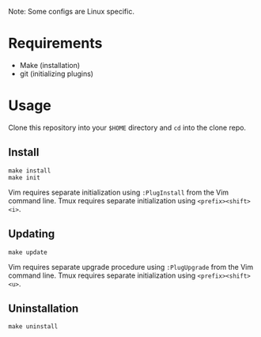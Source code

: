 Note: Some configs are Linux specific.


# Requirements

- Make (installation)
- git (initializing plugins)


# Usage

Clone this repository into your `$HOME` directory and `cd` into the clone repo.


## Install

    make install
    make init

Vim requires separate initialization using `:PlugInstall` from the Vim command line.
Tmux requires separate initialization using `<prefix><shift><i>`.


## Updating

    make update

Vim requires separate upgrade procedure using `:PlugUpgrade` from the Vim command line.
Tmux requires separate initialization using `<prefix><shift><u>`.


## Uninstallation

    make uninstall
